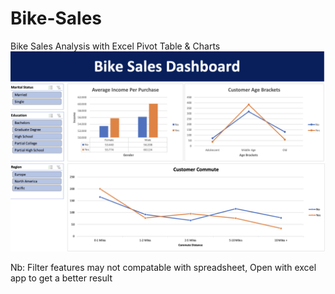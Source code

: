 # Bike-Sales
Bike Sales Analysis with Excel Pivot Table &amp; Charts
![Image](visualization.png)

Nb: Filter features may not compatable with spreadsheet, Open with excel app to get a better result
